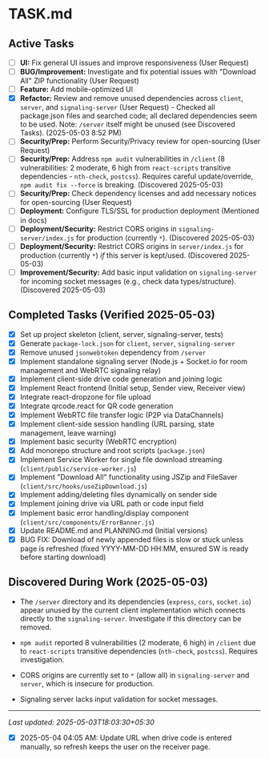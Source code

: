 # TASK.md

## Active Tasks
- [ ] **UI:** Fix general UI issues and improve responsiveness (User Request)
- [ ] **BUG/Improvement:** Investigate and fix potential issues with "Download All" ZIP functionality (User Request)
- [ ] **Feature:** Add mobile-optimized UI
- [x] **Refactor:** Review and remove unused dependencies across `client`, `server`, and `signaling-server` (User Request) - Checked all package.json files and searched code; all declared dependencies seem to be used. Note: `/server` itself might be unused (see Discovered Tasks). (2025-05-03 8:52 PM)
- [ ] **Security/Prep:** Perform Security/Privacy review for open-sourcing (User Request)
- [ ] **Security/Prep:** Address `npm audit` vulnerabilities in `/client` (8 vulnerabilities: 2 moderate, 6 high from `react-scripts` transitive dependencies - `nth-check`, `postcss`). Requires careful update/override, `npm audit fix --force` is breaking. (Discovered 2025-05-03)
- [ ] **Security/Prep:** Check dependency licenses and add necessary notices for open-sourcing (User Request)
- [ ] **Deployment:** Configure TLS/SSL for production deployment (Mentioned in docs)
- [ ] **Deployment/Security:** Restrict CORS origins in `signaling-server/index.js` for production (currently `*`). (Discovered 2025-05-03)
- [ ] **Deployment/Security:** Restrict CORS origins in `server/index.js` for production (currently `*`) *if* this server is kept/used. (Discovered 2025-05-03)
- [ ] **Improvement/Security:** Add basic input validation on `signaling-server` for incoming socket messages (e.g., check data types/structure). (Discovered 2025-05-03)

## Completed Tasks (Verified 2025-05-03)
- [x] Set up project skeleton (client, server, signaling-server, tests)
- [x] Generate `package-lock.json` for `client`, `server`, `signaling-server`
- [x] Remove unused `jsonwebtoken` dependency from `/server`
- [x] Implement standalone signaling server (Node.js + Socket.io for room management and WebRTC signaling relay)
- [x] Implement client-side drive code generation and joining logic
- [x] Implement React frontend (Initial setup, Sender view, Receiver view)
- [x] Integrate react-dropzone for file upload
- [x] Integrate qrcode.react for QR code generation
- [x] Implement WebRTC file transfer logic (P2P via DataChannels)
- [x] Implement client-side session handling (URL parsing, state management, leave warning)
- [x] Implement basic security (WebRTC encryption)
- [x] Add monorepo structure and root scripts (`package.json`)
- [x] Implement Service Worker for single file download streaming (`client/public/service-worker.js`)
- [x] Implement "Download All" functionality using JSZip and FileSaver (`client/src/hooks/useZipDownload.js`)
- [x] Implement adding/deleting files dynamically on sender side
- [x] Implement joining drive via URL path or code input field
- [x] Implement basic error handling/display component (`client/src/components/ErrorBanner.js`)
- [x] Update README.md and PLANNING.md (Initial versions)
- [x] BUG FIX: Download of newly appended files is slow or stuck unless page is refreshed (fixed YYYY-MM-DD HH:MM, ensured SW is ready before starting download)

## Discovered During Work (2025-05-03)
- The `/server` directory and its dependencies (`express`, `cors`, `socket.io`) appear unused by the current client implementation which connects directly to the `signaling-server`. Investigate if this directory can be removed.
- `npm audit` reported 8 vulnerabilities (2 moderate, 6 high) in `/client` due to `react-scripts` transitive dependencies (`nth-check`, `postcss`). Requires investigation.

- CORS origins are currently set to `*` (allow all) in `signaling-server` and `server`, which is insecure for production.

- Signaling server lacks input validation for socket messages.

---
*Last updated: 2025-05-03T18:03:30+05:30*

- [x] 2025-05-04 04:05 AM: Update URL when drive code is entered manually, so refresh keeps the user on the receiver page.
